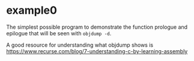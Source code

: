 # example0

The simplest possible program to demonstrate the function prologue and epilogue that will be seen
with `objdump -d`.

A good resource for understanding what objdump shows is https://www.recurse.com/blog/7-understanding-c-by-learning-assembly
